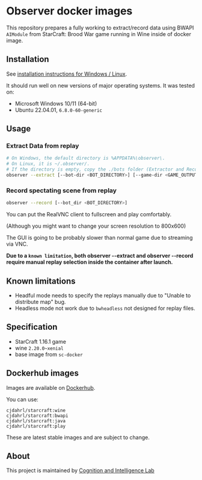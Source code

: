 <!-- observer-docker/README.md -->
# Observer docker images

This repository prepares a fully working to extract/record data using BWAPI ```AIModule``` from StarCraft: Brood War game running in Wine inside of docker image.

## Installation

See [installation instructions for Windows / Linux](INSTALL.md).

It should run well on new versions of major operating systems. It was tested on:

- Microsoft Windows 10/11 (64-bit)
- Ubuntu 22.04.01, ```6.8.0-60-generic```

## Usage

### Extract Data from replay
```bash
# On Windows, the default directory is %APPDATA%\observer\.
# On Linux, it is ~/.observer/.
# If the directory is empty, copy the ./bots folder (Extractor and Recorder) into it.
observer --extract [--bot-dir <BOT_DIRECTORY>] [--game-dir <GAME_OUTPUT_DIRECTORY>]
```
### Record spectating scene from replay
```bash
observer --record [--bot_dir <BOT_DIRECTORY>]
```
You can put the RealVNC client to fullscreen and play comfortably.

(Although you might want to change your screen resolution to 800x600)

The GUI is going to be probably slower than normal game due to streaming via VNC.

**Due to a `known limitation`, both observer --extract and observer --record require manual replay selection inside the container after launch.**

## Known limitations 

- Headful mode needs to specify the replays manually due to "Unable to distribute map" bug.
- Headless mode not work due to `bwheadless` not designed for replay files.

## Specification
- StarCraft 1.16.1 game
- wine `2.20.0~xenial`
- base image from `sc-docker`

## Dockerhub images

Images are available on [Dockerhub](https://hub.docker.com/r/cjdahrl/starcraft/).

You can use:
```
cjdahrl/starcraft:wine
cjdahrl/starcraft:bwapi
cjdahrl/starcraft:java
cjdahrl/starcraft:play
```
These are latest stable images and are subject to change.

## About
This project is maintained by [Cognition and Intelligence Lab](http://cilab.gist.ac.kr/)
